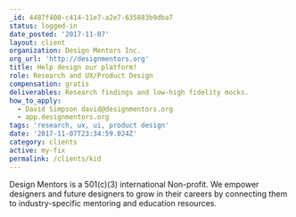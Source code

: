 ```yaml
---
_id: 4487f400-c414-11e7-a2e7-635883b9dba7
status: logged-in
date_posted: '2017-11-07'
layout: client
organization: Design Mentors Inc.
org_url: 'http://designmentors.org'
title: Help design our platform!
role: Research and UX/Product Design
compensation: gratis
deliverables: Research findings and low-high fidelity mocks.
how_to_apply:
  - David Simpson david@designmentors.org
  - app.designmentors.org
tags: 'research, ux, ui, product design'
date: '2017-11-07T23:34:59.024Z'
category: clients
active: my-fix
permalink: /clients/kid
---
```

Design Mentors is a 501(c)(3) international Non-profit. We empower designers and future designers to grow in their careers by connecting them to industry-specific mentoring and education resources.
